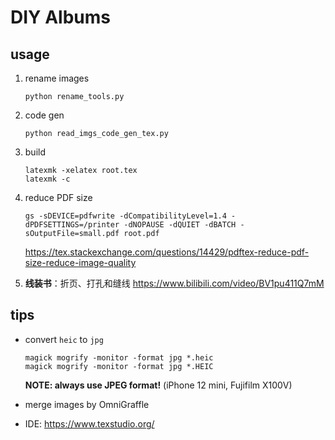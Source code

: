 # DIY Albums

## usage

1. rename images

   ```shell
   python rename_tools.py
   ```

2. code gen

   ```shell
   python read_imgs_code_gen_tex.py
   ```

3. build

   ```shell
   latexmk -xelatex root.tex
   latexmk -c
   ```

4. reduce PDF size

   ```shell
   gs -sDEVICE=pdfwrite -dCompatibilityLevel=1.4 -dPDFSETTINGS=/printer -dNOPAUSE -dQUIET -dBATCH -sOutputFile=small.pdf root.pdf
   ```

   <https://tex.stackexchange.com/questions/14429/pdftex-reduce-pdf-size-reduce-image-quality>

5. **线装书**：折页、打孔和缝线 <https://www.bilibili.com/video/BV1pu411Q7mM>

## tips

* convert `heic` to `jpg`

  ```shell
  magick mogrify -monitor -format jpg *.heic
  magick mogrify -monitor -format jpg *.HEIC
  ```

  **NOTE: always use JPEG format!** (iPhone 12 mini, Fujifilm X100V)

* merge images by OmniGraffle
* IDE: <https://www.texstudio.org/>

